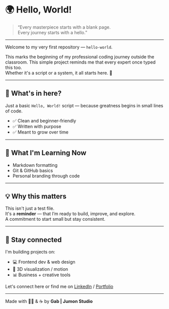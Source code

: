 # 🌍 Hello, World!

> “Every masterpiece starts with a blank page.  
> Every journey starts with a hello.”

---

Welcome to my very first repository — `hello-world`.

This marks the beginning of my professional coding journey outside the classroom. This simple project reminds me that every expert once typed this too.  
Whether it's a script or a system, it all starts here. 🌱

---

## 📌 What's in here?

Just a basic `Hello, World!` script — because greatness begins in small lines of code.

- ✅ Clean and beginner-friendly
- ✅ Written with purpose
- ✅ Meant to grow over time

---

## 🧠 What I'm Learning Now

- Markdown formatting
- Git & GitHub basics
- Personal branding through code

---

## 💡 Why this matters

This isn't just a test file.  
It's a **reminder** — that I’m ready to build, improve, and explore.  
A commitment to start small but stay consistent.

---

## 🚀 Stay connected

I'm building projects on:
- 💻 Frontend dev & web design
- 🎨 3D visualization / motion
- 📊 Business + creative tools

Let's connect here or find me on [LinkedIn](#) / [Portfolio](#)

---

Made with 👨‍💻 & ☕ by **Gab | Jumon Studio**
